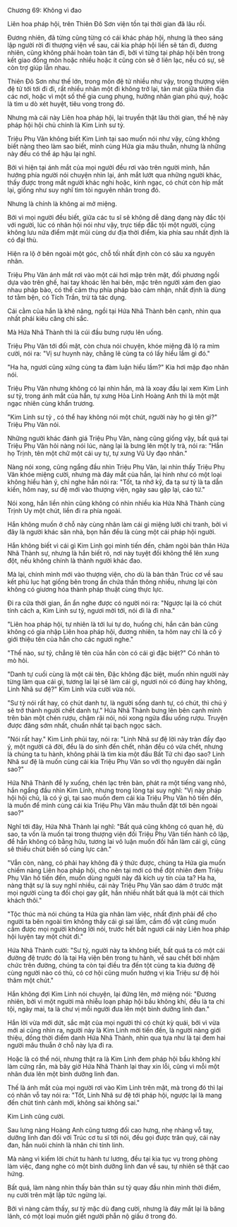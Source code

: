 




Chương 69: Không vì đao


Liên hoa pháp hội, trên Thiên Đô Sơn viện tồn tại thời gian đã lâu rồi.

Đương nhiên, đã từng cũng từng có cái khác pháp hội, nhưng là theo sáng lập người rời đi thượng viện về sau, cái kia pháp hội liền sẽ tán đi, đương nhiên, cũng không phải hoàn toàn tán đi, bởi vì từng tại pháp hội bên trong kết giao đồng môn hoặc nhiều hoặc ít cũng còn sẽ ở liên lạc, nếu có sự, sẽ còn trợ giúp lẫn nhau.

Thiên Đô Sơn như thế lớn, trong môn đệ tử nhiều như vậy, trong thượng viện đệ tử tới tới đi đi, rất nhiều nhân một đi không trở lại, tản mát giữa thiên địa các nơi, hoặc vì một số thế gia cung phụng, hưởng nhân gian phú quý, hoặc là tìm u dò xét huyệt, tiêu vong trong đó.

Nhưng mà cái này Liên hoa pháp hội, lại truyền thật lâu thời gian, thế hệ này pháp hội hội chủ chính là Kim Linh sư tỷ.

Triệu Phụ Vân không biết Kim Linh tại sao muốn nói như vậy, cũng không biết nàng theo làm sao biết, mình cùng Hứa gia mâu thuẫn, nhưng là những này đều có thể áp hậu lại nghĩ.

Bởi vì hiện tại ánh mắt của mọi người đều rơi vào trên người mình, hắn hướng phía người nói chuyện nhìn lại, ánh mắt lướt qua những người khác, thấy được trong mắt người khác nghi hoặc, kinh ngạc, có chút còn híp mắt lại, giống như suy nghĩ tìm tòi nguyên nhân trong đó.

Nhưng là chính là không ai mở miệng.

Bởi vì mọi người đều biết, giữa các tu sĩ sẽ không dễ dàng dạng này đắc tội với người, lúc có nhân hội nói như vậy, trực tiếp đắc tội một người, cũng không lưu nửa điểm mặt mũi cùng dư địa thời điểm, kia phía sau nhất định là có đại thù.

Hiện ra lộ ở bên ngoài một góc, chỗ tối nhất định còn có sâu xa nguyên nhân.

Triệu Phụ Vân ánh mắt rơi vào một cái hơi mập trên mặt, đối phương ngồi dựa vào trên ghế, hai tay khoác lên hai bên, mặc trên người xám đen giao nhau pháp bào, có thể cảm thụ phía pháp bào cảm nhận, nhất định là dùng tơ tằm bện, có Tích Trần, trừ tà tác dụng.

Cái cằm của hắn là khẽ nâng, ngồi tại Hứa Nhã Thành bên cạnh, nhìn qua nhất phái kiêu căng chi sắc.

Mà Hứa Nhã Thành thì là cúi đầu bưng rượu lên uống.

Triệu Phụ Vân tới đối mặt, còn chưa nói chuyện, khóe miệng đã lộ ra mỉm cười, nói ra: "Vị sư huynh này, chẳng lẽ cùng ta có lấy hiểu lầm gì đó."

"Ha ha, ngươi cũng xứng cùng ta đàm luận hiểu lầm?" Kia hơi mập đạo nhân nói.

Triệu Phụ Vân nhưng không có lại nhìn hắn, mà là xoay đầu lại xem Kim Linh sư tỷ, trong ánh mắt của hắn, tự xưng Hỏa Linh Hoàng Anh thì là một mặt ngạc nhiên cùng khẩn trương.

"Kim Linh sư tỷ , có thể hay không nói một chút, người này họ gì tên gì?" Triệu Phụ Vân nói.

Những người khác đánh giá Triệu Phụ Vân, nàng cũng giống vậy, bất quá tại Triệu Phụ Vân hỏi nàng nói lúc, nàng lại là bưng lên một ly trà, nói ra: "Hắn họ Trịnh, tên một chữ một cái uy tự, tự xưng Vũ Uy đạo nhân."

Nàng nói xong, cũng ngẩng đầu nhìn Triệu Phụ Vân, lại nhìn thấy Triệu Phụ Vân khóe miệng cười, nhưng mà đáy mắt của hắn, lại hình như có một loại không hiểu hàn ý, chỉ nghe hắn nói ra: "Tốt, ta nhớ kỹ, đa tạ sư tỷ là ta dẫn kiến, hôm nay, sư đệ mới vào thượng viện, ngày sau gặp lại, cáo từ."

Nói xong, hắn liền nhìn cũng không có nhìn nhiều kia Hứa Nhã Thành cùng Trịnh Uy một chút, liền đi ra phía ngoài.

Hắn không muốn ở chỗ này cùng nhân làm cái gì miệng lưỡi chi tranh, bởi vì đây là người khác sân nhà, bọn hắn đều là cùng một cái pháp hội người.

Hắn không biết vì cái gì Kim Linh gọi mình tiến đến, châm ngòi bản thân Hứa Nhã Thành sự, nhưng là hắn biết rõ, nơi này tuyệt đối không thể lên xung đột, nếu không chính là thành người khác đao.

Mà lại, chính mình mới vào thượng viện, cho dù là bản thân Trúc cơ về sau kết phù lục hạt giống bên trong ẩn chứa thần thông nhiều, nhưng lại còn không có giương hóa thành pháp thuật cùng thực lực.

Đi ra cửa thời gian, ẩn ẩn nghe được có người nói ra: "Ngược lại là có chút tính cách a, Kim Linh sư tỷ, ngươi mời tới, nói đi là đi nha."

"Liên hoa pháp hội, tự nhiên là tới lui tự do, huống chi, hắn căn bản cũng không có gia nhập Liên hoa pháp hội, đương nhiên, ta hôm nay chỉ là cố ý giới thiệu tên của hắn cho các ngươi nghe."

"Thế nào, sư tỷ, chẳng lẽ tên của hắn còn có cái gì đặc biệt?" Có nhân tò mò hỏi.

"Danh tự cuối cùng là một cái tên, Đặc không đặc biệt, muốn nhìn người này từng làm qua cái gì, tương lai lại sẽ làm cái gì, ngươi nói có đúng hay không, Linh Nhã sư đệ?" Kim Linh vừa cười vừa nói.

"Sư tỷ nói rất hay, có chút danh tự, là người sống danh tự, có chút, thì chú ý sẽ trở thành người chết danh tự." Hứa Nhã Thành bưng lên bên cạnh mình trên bàn một chén rượu, chậm rãi nói, nói xong ngửa đầu uống rượu. Truyện được đăng sớm nhất, chuẩn nhất tại bạch ngọc sách.

"Nói rất hay." Kim Linh phủi tay, nói ra: "Linh Nhã sư đệ lời này tràn đầy đạo ý, một người cả đời, đều là do sinh đến chết, nhân đều có vừa chết, nhưng là chúng ta tu hành, không phải là tìm kia một đầu Bất Tử chi đạo sao? Linh Nhã sư đệ là muốn cùng cái kia Triệu Phụ Vân so với thọ nguyên dài ngắn sao?"

Hứa Nhã Thành để ly xuống, chén lạc trên bàn, phát ra một tiếng vang nhỏ, hắn ngẩng đầu nhìn Kim Linh, nhưng trong lòng tại suy nghĩ: "Vị này pháp hội hội chủ, là có ý gì, tại sao muốn đem cái kia Triệu Phụ Vân hô tiến đến, là muốn để mình cùng cái kia Triệu Phụ Vân mâu thuẫn đặt tới bên ngoài sao?"

Nghĩ tới đây, Hứa Nhã Thành lại nghĩ: "Bất quá cũng không có quan hệ, dù sao, ta vốn là muốn tại trong thượng viện đối Triệu Phụ Vân tiến hành cô lập, để hắn không có bằng hữu, tương lai vô luận muốn đối hắn làm cái gì, cũng sẽ thiếu chút biến số cùng lực cản."

"Vẫn còn, nàng, có phải hay không đã ý thức được, chúng ta Hứa gia muốn chiếm nàng Liên hoa pháp hội, cho nên tại mới có thể đột nhiên đem Triệu Phụ Vân hô tiến đến, muốn dùng người này đả kích uy tín của ta? Ha ha, nàng thật sự là suy nghĩ nhiều, cái này Triệu Phụ Vân sao dám ở trước mặt mọi người cùng ta đối chọi gay gắt, hắn nhiều nhất bất quá là một cái thích khách thôi."

"Tộc thúc mà nói chúng ta Hứa gia nhân làm việc, nhất định phải để cho người ta bên ngoài tìm không thấy cái gì sai lầm, cầm đồ vật cũng muốn cầm được mọi người không lời nói, trước hết bắt ngươi cái này Liên hoa pháp hội luyện tay một chút đi."

Hứa Nhã Thành cười: "Sư tỷ, người này ta không biết, bất quá ta có một cái đường đệ trước đó là tại Hạ viện bên trong tu hành, về sau chết bởi nhậm chức trên đường, chúng ta còn tại điều tra đến tột cùng ta kia đường đệ cùng người nào có thù, có cơ hội cũng muốn hướng vị kia Triệu sư đệ hỏi thăm một chút."

Hắn không đợi Kim Linh nói chuyện, lại đứng lên, mở miệng nói: "Đương nhiên, bởi vì một người mà nhiễu loạn pháp hội bầu không khí, đều là ta chi tội, ngày mai, ta là chư vị mỗi người đưa lên một bình dưỡng linh đan."

Hắn lời vừa mới dứt, sắc mặt của mọi người thì có chút kỳ quái, bởi vì vừa mới ai cũng nhìn ra, người này là Kim Linh mời tiến đến, là người nàng giới thiệu, đồng thời điểm danh Hứa Nhã Thành, nhìn qua tựa như là tại đem hai người mâu thuẫn ở chỗ này lựa đi ra.

Hoặc là có thể nói, nhưng thật ra là Kim Linh đem pháp hội bầu không khí làm cứng rắn, mà bây giờ Hứa Nhã Thành lại thay xin lỗi, cũng vì mỗi một nhân đưa lên một bình dưỡng linh đan.

Thế là ánh mắt của mọi người rơi vào Kim Linh trên mặt, mà trong đó thì lại có nhân vỗ tay nói ra: "Tốt, Linh Nhã sư đệ tới pháp hội, ngược lại là mang đến chút tình cảnh mới, không sai không sai."

Kim Linh cũng cười.

Sau lưng nàng Hoàng Anh cũng tương đối cao hưng, nhẹ nhàng vỗ tay, dưỡng linh đan đối với Trúc cơ tu sĩ tới nói, đều gọi được trân quý, cái này đan, hắn nuôi chính là nhân chi tính linh.

Mà nàng vì kiếm lời chút tu hành tư lương, đều tại kia tục vụ trong phòng làm việc, đang nghe có một bình dưỡng linh đan về sau, tự nhiên sẽ thật cao hứng.

Bất quá, làm nàng nhìn thấy bản thân sư tỷ quay đầu nhìn mình thời điểm, nụ cười trên mặt lập tức ngừng lại.

Bởi vì nàng cảm thấy, sư tỷ mặc dù đang cười, nhưng là đáy mắt lại là băng lãnh, có một loại muốn giết người phẫn nộ giấu ở trong đó.




